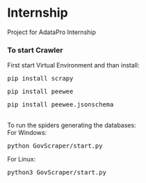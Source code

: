 # Internship
Project for AdataPro Internship

<h3>To start Crawler</h3>
First start Virtual Environment and than install:</br>
<pre>pip install scrapy</pre>
<pre>pip install peewee</pre>
<pre>pip install peewee.jsonschema</pre>
</br>
To run the spiders generating the databases:</br>
For Windows:</br>
<pre>python GovScraper/start.py</pre>
For Linux:</br>
<pre>python3 GovScraper/start.py</pre>
